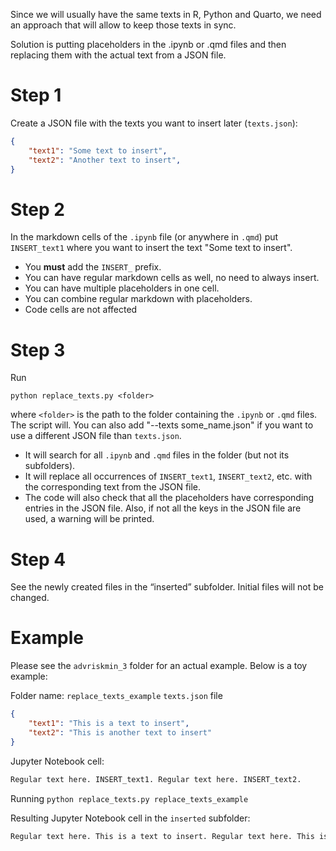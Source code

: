 Since we will usually have the same texts in R, Python and Quarto, we need an approach that will allow to keep those texts in sync.

Solution is putting placeholders in the .ipynb or .qmd files and then replacing them with the actual text from a JSON file.

# Step 1
Create a JSON file with the texts you want to insert later (`texts.json`):
```json
{
    "text1": "Some text to insert",
    "text2": "Another text to insert",
}
```
# Step 2
In the markdown cells of the `.ipynb` file (or anywhere in `.qmd`) put  `INSERT_text1` where you want to insert the text "Some text to insert". 
- You **must** add the `INSERT_` prefix.
- You can have regular markdown cells as well, no need to always insert.
- You can have multiple placeholders in one cell.
- You can combine regular markdown with placeholders.
- Code cells are not affected

# Step 3
Run
   ```
   python replace_texts.py <folder>
   ```
where `<folder>` is the path to the folder containing the `.ipynb` or `.qmd` files. The script will. You can also add "--texts some_name.json" if you want to use a different JSON file than `texts.json`.
- It will search for all `.ipynb` and `.qmd` files in the folder (but not its subfolders).
- It will replace all occurrences of `INSERT_text1`, `INSERT_text2`, etc. with the corresponding text from the JSON file.
- The code will also check that all the placeholders have corresponding entries in the JSON file. Also, if not all the keys in the JSON file are used, a warning will be printed.
# Step 4
See the newly created files in the “inserted” subfolder. Initial files will not be changed.

# Example
Please see the `advriskmin_3` folder for an actual example. Below is a toy example:

Folder name: `replace_texts_example`
`texts.json` file
```json
{
    "text1": "This is a text to insert",
    "text2": "This is another text to insert"
}
```

Jupyter Notebook cell:
```markdown
Regular text here. INSERT_text1. Regular text here. INSERT_text2.
```

Running 
`python replace_texts.py replace_texts_example`

Resulting Jupyter Notebook cell in the `inserted` subfolder:
```markdown
Regular text here. This is a text to insert. Regular text here. This is another text to insert.
```